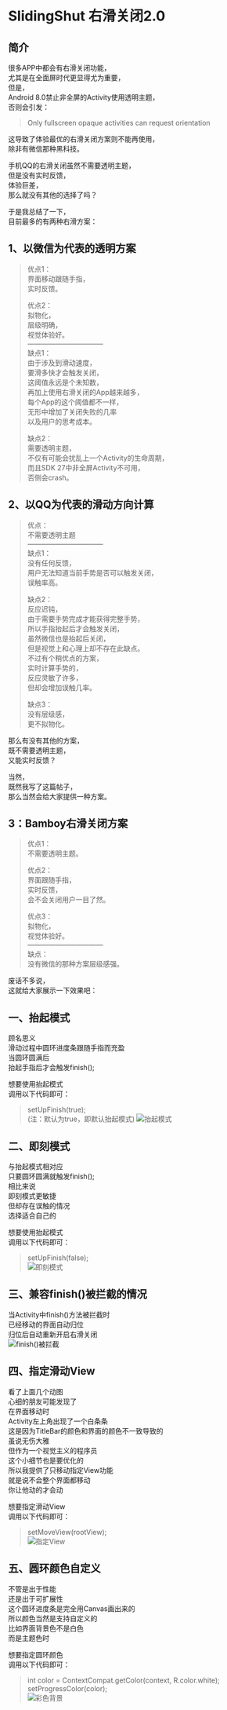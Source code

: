 # SlidingShut 右滑关闭2.0

## 简介
很多APP中都会有右滑关闭功能，  
尤其是在全面屏时代更显得尤为重要，  
但是，  
Android 8.0禁止非全屏的Activity使用透明主题，   
否则会引发：
> Only fullscreen opaque activities can request orientation  

这导致了体验最优的右滑关闭方案则不能再使用，  
除非有微信那种黑科技。  

手机QQ的右滑关闭虽然不需要透明主题，  
但是没有实时反馈，  
体验巨差，  
那么就没有其他的选择了吗？  

于是我总结了一下，  
目前最多的有两种右滑方案：
  
## 1、以微信为代表的透明方案
> 优点1：  
> 界面移动跟随手指，  
> 实时反馈。  
>   
> 优点2：  
> 拟物化，  
> 层级明确，  
> 视觉体验好。  
———————————  
> 缺点1：  
> 由于涉及到滑动速度，  
> 要滑多快才会触发关闭，  
> 这阈值永远是个未知数，  
> 再加上使用右滑关闭的App越来越多，  
> 每个App的这个阈值都不一样，  
> 无形中增加了关闭失败的几率  
> 以及用户的思考成本。  
>   
> 缺点2：  
> 需要透明主题，  
> 不仅有可能会扰乱上一个Activity的生命周期，  
> 而且SDK 27中非全屏Activity不可用，  
> 否侧会crash。


## 2、以QQ为代表的滑动方向计算
> 优点：  
> 不需要透明主题  
———————————  
> 缺点1：  
> 没有任何反馈，  
> 用户无法知道当前手势是否可以触发关闭，  
> 误触率高。  
>   
> 缺点2：  
> 反应迟钝，  
> 由于需要手势完成才能获得完整手势，  
> 所以手指抬起后才会触发关闭，  
> 虽然微信也是抬起后关闭，  
> 但是视觉上和心理上却不存在此缺点。  
> 不过有个稍优点的方案，  
> 实时计算手势的，  
> 反应灵敏了许多，  
> 但却会增加误触几率。  
>   
> 缺点3：  
> 没有层级感，  
> 更不拟物化。  

那么有没有其他的方案，  
既不需要透明主题，  
又能实时反馈？  

当然，  
既然我写了这篇帖子，  
那么当然会给大家提供一种方案。

## 3：Bamboy右滑关闭方案
> 优点1：  
> 不需要透明主题。  
>   
> 优点2：  
> 界面跟随手指，  
> 实时反馈，  
> 会不会关闭用户一目了然。  
>   
> 优点3：  
> 拟物化，  
> 视觉体验好。  
———————————  
> 缺点：  
> 没有微信的那种方案层级感强。  


废话不多说，  
这就给大家展示一下效果吧：  
  
## 一、抬起模式
顾名思义  
滑动过程中圆环进度条跟随手指而充盈  
当圆环圆满后  
抬起手指后才会触发finish();  

想要使用抬起模式  
调用以下代码即可：
> setUpFinish(true);  
> (注：默认为true，即默认抬起模式)
![抬起模式](https://github.com/Bamboy120315/SlidingShut/blob/master/gif/gif01_upFinish.gif)

## 二、即刻模式
与抬起模式相对应  
只要圆环圆满就触发finish();  
相比来说  
即刻模式更敏捷  
但却存在误触的情况  
选择适合自己的  
  
想要使用抬起模式  
调用以下代码即可：
> setUpFinish(false);  
![即刻模式](https://github.com/Bamboy120315/SlidingShut/blob/master/gif/gif02_startInstantly.gif)

## 三、兼容finish()被拦截的情况
当Activity中finish()方法被拦截时  
已经移动的界面自动归位  
归位后自动重新开启右滑关闭  
![finish()被拦截](https://github.com/Bamboy120315/SlidingShut/blob/master/gif/gif03_interceptFinish.gif)

## 四、指定滑动View
看了上面几个动图  
心细的朋友可能发现了  
在界面移动时  
Activity左上角出现了一个白条条  
这是因为TitleBar的颜色和界面的颜色不一致导致的  
虽说无伤大雅  
但作为一个视觉主义的程序员  
这个小细节也是要优化的  
所以我提供了只移动指定View功能  
就是说不会整个界面都移动  
你让他动的才会动  
  
想要指定滑动View  
调用以下代码即可：
> setMoveView(rootView);  
![指定View](https://github.com/Bamboy120315/SlidingShut/blob/master/gif/gif04_assignView.gif)

## 五、圆环颜色自定义
不管是出于性能  
还是出于可扩展性  
这个圆环进度条是完全用Canvas画出来的  
所以颜色当然是支持自定义的  
比如界面背景色不是白色  
而是主题色时  
  
想要指定圆环颜色  
调用以下代码即可：
> int color = ContextCompat.getColor(context, R.color.white);  
> setProgressColor(color);  
![彩色背景](https://github.com/Bamboy120315/SlidingShut/blob/master/gif/gif05_colorBackdrop.gif)

















